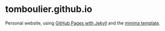 # tomboulier.github.io

Personal website, using [GitHub Pages with Jekyll](https://docs.github.com/en/free-pro-team@latest/github/working-with-github-pages/setting-up-a-github-pages-site-with-jekyll) and the [minima template](https://github.com/jekyll/minima).
